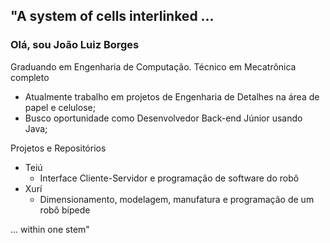 ## "A system of cells interlinked ...

### Olá, sou João Luiz Borges

Graduando em Engenharia de Computação. Técnico em Mecatrônica completo
- Atualmente trabalho em projetos de Engenharia de Detalhes na área de papel e celulose;
- Busco oportunidade como Desenvolvedor Back-end Júnior usando Java;

Projetos e Repositórios
- Teiú
  - Interface Cliente-Servidor e programação de software do robô
- Xurí
  - Dimensionamento, modelagem, manufatura e programação de um robô bípede

... within one stem"
<!--
**JoaoLuizBorges/JoaoLuizBorges** is a ✨ _special_ ✨ repository because its `README.md` (this file) appears on your GitHub profile.

Here are some ideas to get you started:

- 🔭 I’m currently working on ...
- 🌱 I’m currently learning ...
- 👯 I’m looking to collaborate on ...
- 🤔 I’m looking for help with ...
- 💬 Ask me about ...
- 📫 How to reach me: ...
- 😄 Pronouns: ...
- ⚡ Fun fact: ...
-->
